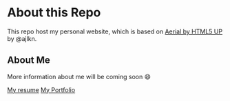 # About this Repo

This repo host my personal website, which is based on [Aerial by HTML5 UP](https://html5up.net/aerial) by @ajlkn.

## About Me

More information about me will be coming soon :smile:

[My resume](https://lafronz.com/Tyler_La_Fronz-Resume.pdf)
[My Portfolio](http://work.lafronz.com)
